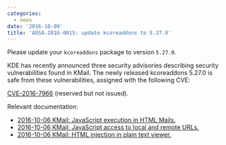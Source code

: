```yaml
---
categories:
  - news
date: '2016-10-09'
title: 'AOSA-2016-0015: update kcoreaddons to 5.27.0'
---
```



Please update your `kcoreaddons` package to version `5.27.0`.

KDE has recently announced three security advisories describing security vulnerabilities found in KMail. The newly released kcoreaddons 5.27.0 is safe from these vulnerabilities, assigned with the following CVE:

[CVE-2016-7966](https://cve.mitre.org/cgi-bin/cvename.cgi?name=CVE-2016-7966) (reserved but not issued).

Relevant documentation:

- [2016-10-06 KMail: JavaScript execution in HTML Mails.](https://www.kde.org/info/security/advisory-20161006-3.txt)
- [2016-10-06 KMail: JavaScript access to local and remote URLs.](https://www.kde.org/info/security/advisory-20161006-2.txt)
- [2016-10-06 KMail: HTML injection in plain text viewer.](https://www.kde.org/info/security/advisory-20161006-1.txt)